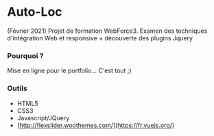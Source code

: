 # Auto-Loc
(Février 2021) Projet de formation WebForce3. Examen des techniques d'intégration Web et responsive + découverte des plugins Jquery  

### Pourquoi ?  
Mise en ligne pour le portfolio... C'est tout ;)

### Outils
- HTML5  
- CSS3
- Javascript/JQuery
- [http://flexslider.woothemes.com/](https://fr.vuejs.org/)  
